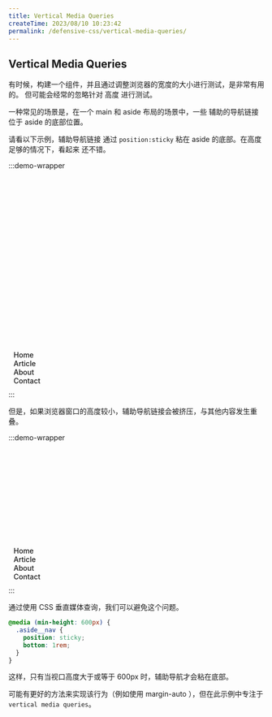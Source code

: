 ```yaml
---
title: Vertical Media Queries
createTime: 2023/08/10 10:23:42
permalink: /defensive-css/vertical-media-queries/
---
```


## Vertical Media Queries

有时候，构建一个组件，并且通过调整浏览器的宽度的大小进行测试，是非常有用的。
但可能会经常的忽略针对 高度 进行测试。

一种常见的场景是，在一个 main 和 aside 布局的场景中，一些 辅助的导航链接位于 aside 的底部位置。

请看以下示例，辅助导航链接 通过 `position:sticky` 粘在 aside 的底部。在高度足够的情况下，看起来
还不错。

<style>
.flex-box-140 {
  display: flex;
  width: 100%;
}
.flex-box-140 aside {
  position: relative;
  width: 130px;
  height: 400px;
  margin-right: 20px;
  background: var(--vp-c-bg);
  border-radius: 5px;
  padding: 10px;
  display: flex;
  flex-direction: column;
  justify-content: space-between;
}
.flex-box-140 main {
  flex: 1;
  height: 400px;
  background: var(--vp-c-gray-3);
  border-radius: 5px;
  padding: 10px;
}
.flex-box-140.min main,
.flex-box-140.min aside {
  height: 250px;
}
.flex-box-140 .user-list > div {
  display: flex;
  align-items: center;
  margin-bottom: 10px;
}
.flex-box-140 .user-list > div > span {
  display: block;
  width: 32px;
  height: 32px;
  border-radius: 50%;
  margin-right: 10px;
  background: var(--vp-c-gray-1);
}
.flex-box-140 .user-list > div > p {
  margin: 0;
  height: 16px;
  flex: 1;
  border-radius: 3px;
  background: var(--vp-c-gray-3);
}
.flex-box-140 .aside-nav {
  position: absolute;
  bottom: 10px;
}
.flex-box-140 .aside-nav div {
  font-size: 14px;
  font-weight: 500;
}
</style>

:::demo-wrapper

<div class="flex-box-140">
  <aside>
    <div class="user-list">
      <div><span></span><p></p></div>
      <div><span></span><p></p></div>
      <div><span></span><p></p></div>
      <div><span></span><p></p></div>
    </div>
    <div class="aside-nav">
      <div>Home</div>
      <div>Article</div>
      <div>About</div>
      <div>Contact</div>
    </div>
  </aside>
  <main></main>
</div>
:::

但是，如果浏览器窗口的高度较小，辅助导航链接会被挤压，与其他内容发生重叠。

:::demo-wrapper

<div class="flex-box-140 min">
  <aside>
    <div class="user-list">
      <div><span></span><p></p></div>
      <div><span></span><p></p></div>
      <div><span></span><p></p></div>
      <div><span></span><p></p></div>
    </div>
    <div class="aside-nav">
      <div>Home</div>
      <div>Article</div>
      <div>About</div>
      <div>Contact</div>
    </div>
  </aside>
  <main></main>
</div>
:::

通过使用 CSS 垂直媒体查询，我们可以避免这个问题。

```css
@media (min-height: 600px) {
  .aside__nav {
    position: sticky;
    bottom: 1rem;
  }
}
```

这样，只有当视口高度大于或等于 600px 时，辅助导航才会粘在底部。

可能有更好的方法来实现该行为（例如使用 margin-auto ），但在此示例中专注于 `vertical media queries`。
